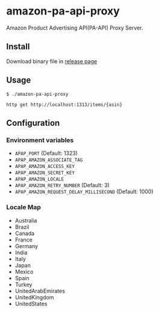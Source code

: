 # amazon-pa-api-proxy

Amazon Product Advertising API(PA-API) Proxy Server.

## Install

Download binary file in [release page](https://github.com/longkey1/amazon-pa-api-proxy/releases)

## Usage

```
$ ./amazon-pa-api-proxy
```

```
http get http://localhost:1313/items/{asin}
```

## Configuration

### Environment variables

- `APAP_PORT` (Default: 1323)
- `APAP_AMAZON_ASSOCIATE_TAG`
- `APAP_AMAZON_ACCESS_KEY`
- `APAP_AMAZON_SECRET_KEY`
- `APAP_AMAZON_LOCALE`
- `APAP_AMAZON_RETRY_NUMBER` (Default: 3)
- `APAP_AMAZON_REQUEST_DELAY_MILLISECOND` (Default: 1000)

### Locale Map

- Australia
- Brazil
- Canada
- France
- Germany
- India
- Italy
- Japan
- Mexico
- Spain
- Turkey
- UnitedArabEmirates
- UnitedKingdom
- UnitedStates
